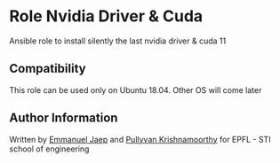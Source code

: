 Role Nvidia Driver & Cuda
=========

Ansible role to install silently the last nvidia driver & cuda 11

Compatibility
------------

This role can be used only on Ubuntu 18.04. Other OS will come later

Author Information
------------------

Written by [Emmanuel Jaep](mailto:emmanuel.jaep@epfl.ch) and [Pullyvan Krishnamoorthy](mailto:pullyvan.krishnamoorthy@epfl.ch) for EPFL - STI school of engineering
